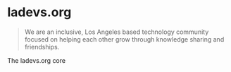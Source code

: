 # ladevs.org

> We are an inclusive, Los Angeles based technology community focused on helping each other grow through knowledge sharing and friendships.

The ladevs.org core
